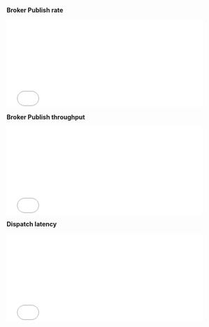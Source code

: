 **Broker Publish rate**
<iframe src="{{publicUrl}}/{{proxyServiceName}}/d-solo/yCzhgegZz/broker-metrics?orgId=1&refresh=10s&var-cluster={{clusterName}}&var-instance={{instanceUrl}}&var-cache=All&theme=light&panelId=1"
  width="450"
  height="200"
  frameborder="0"
>
</iframe>

**Broker Publish throughput**
<iframe src="{{publicUrl}}/{{proxyServiceName}}/d-solo/yCzhgegZz/broker-metrics?orgId=1&refresh=10s&var-cluster={{clusterName}}&var-instance={{instanceUrl}}&var-cache=All&theme=light&panelId=12"
  width="450"
  height="200"
  frameborder="0"
>
</iframe>

**Dispatch latency**
<iframe src="{{publicUrl}}/{{proxyServiceName}}/d-solo/yCzhgegZz/broker-metrics?orgId=1&refresh=10s&var-cluster={{clusterName}}&var-instance={{instanceUrl}}&var-cache=All&theme=light&panelId=32"
width="450"
height="200"
  frameborder="0"
>
</iframe>
